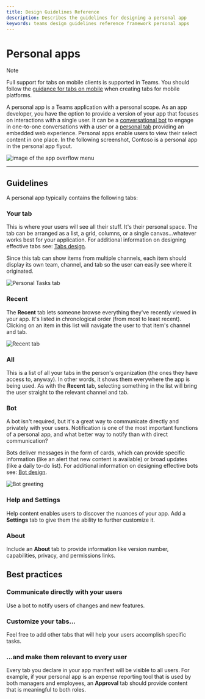```yaml
---
title: Design Guidelines Reference
description: Describes the guidelines for designing a personal app
keywords: teams design guidelines reference framework personal apps
--- 
```

# Personal apps

> [!NOTE]
> Full support for tabs on mobile clients is supported in Teams. You should follow the [guidance for tabs on mobile](../../tabs/design/tabs-mobile.md) when creating tabs for mobile platforms.

A personal app is a Teams application with a personal scope.  As an app developer, you have the option to provide a version of your app that focuses on interactions with a single user. It can be a [conversational bot](../../bots/what-are-bots.md) to engage in one-to-one conversations with a user or a [personal tab](../../tabs/what-are-tabs.md) providing an embedded web experience. Personal apps enable users to view their select content in one place. In the following screenshot, Contoso is a personal app in the personal app flyout.

![image of the app overflow menu](~/assets/images/Personal-apps-App-flyout.png)

---

## Guidelines

A personal app typically contains the following tabs:

### Your tab

This is where your users will see all their stuff. It's their personal space. The tab can be arranged as a list, a grid, columns, or a single canvas...whatever works best for your application. For additional information on designing effective tabs see: [Tabs design](../../tabs/design/tabs.md).

Since this tab can show items from multiple channels, each item should display its own team, channel, and tab so the user can easily see where it originated.

![Personal Tasks tab](~/assets/images/Personal-apps-MY-tab.png)

### Recent

The **Recent** tab lets someone browse everything they've recently viewed in your app. It's listed in chronological order (from most to least recent). Clicking on an item in this list will navigate the user to that item's channel and tab.

![Recent tab](~/assets/images/Personal-apps-Recent-tab.png)

### All

This is a list of all your tabs in the person's organization (the ones they have access to, anyway). In other words, it shows them everywhere the app is being used. As with the **Recent** tab, selecting something in the list will bring the user straight to the relevant channel and tab.

### Bot

A bot isn't required, but it's a great way to communicate directly and privately with your users. Notification is one of the most important functions of a personal app, and what better way to notify than with direct communication?

Bots deliver messages in the form of cards, which can provide specific information (like an alert that new content is available) or broad updates (like a daily to-do list). For additional information on designing effective bots see: [Bot design](../../bots/design/bots.md).

![Bot greeting](~/assets/images/Personal-apps-Bot.png)

### Help and Settings

Help content enables users to discover the nuances of your app. Add a **Settings** tab to give them the ability to further customize it.

### About

Include an **About** tab to provide information like version number, capabilities, privacy, and permissions links.

## Best practices

### Communicate directly with your users

Use a bot to notify users of changes and new features.

### Customize your tabs...

Feel free to add other tabs that will help your users accomplish specific tasks.

### ...and make them relevant to every user

Every tab you declare in your app manifest will be visible to all users. For example, if your personal app is an expense reporting tool that is used by both managers and employees, an **Approval** tab should provide content that is meaningful to both roles.
